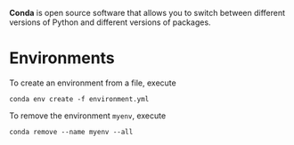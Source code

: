 **Conda** is open source software that allows you to switch between different versions of Python and different versions of packages. 
# Environments

To create an environment from a file, execute

```
conda env create -f environment.yml
```

To remove the environment `myenv`, execute

```
conda remove --name myenv --all
```